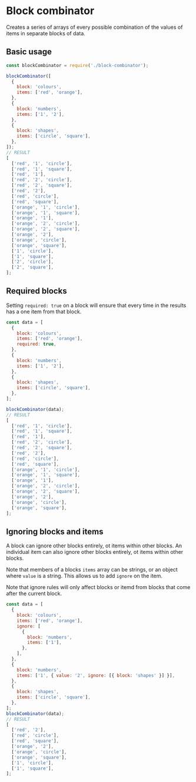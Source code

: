 # Block combinator

Creates a series of arrays of every possible combination of the values of items in separate blocks of data.

## Basic usage

```javascript
const blockCombinator = require('./block-combinator');

blockCombinator([
  {
    block: 'colours',
    items: ['red', 'orange'],
  },
  {
    block: 'numbers',
    items: ['1', '2'],
  },
  {
    block: 'shapes',
    items: ['circle', 'square'],
  },
]);
// RESULT
[
  ['red', '1', 'circle'],
  ['red', '1', 'square'],
  ['red', '1'],
  ['red', '2', 'circle'],
  ['red', '2', 'square'],
  ['red', '2'],
  ['red', 'circle'],
  ['red', 'square'],
  ['orange', '1', 'circle'],
  ['orange', '1', 'square'],
  ['orange', '1'],
  ['orange', '2', 'circle'],
  ['orange', '2', 'square'],
  ['orange', '2'],
  ['orange', 'circle'],
  ['orange', 'square'],
  ['1', 'circle'],
  ['1', 'square'],
  ['2', 'circle'],
  ['2', 'square'],
];
```

## Required blocks

Setting `required: true` on a block will ensure that every time in the results has a one item from that block.

```javascript
const data = [
  {
    block: 'colours',
    items: ['red', 'orange'],
    required: true,
  },
  {
    block: 'numbers',
    items: ['1', '2'],
  },
  {
    block: 'shapes',
    items: ['circle', 'square'],
  },
];

blockCombinator(data);
// RESULT
[
  ['red', '1', 'circle'],
  ['red', '1', 'square'],
  ['red', '1'],
  ['red', '2', 'circle'],
  ['red', '2', 'square'],
  ['red', '2'],
  ['red', 'circle'],
  ['red', 'square'],
  ['orange', '1', 'circle'],
  ['orange', '1', 'square'],
  ['orange', '1'],
  ['orange', '2', 'circle'],
  ['orange', '2', 'square'],
  ['orange', '2'],
  ['orange', 'circle'],
  ['orange', 'square'],
];
```

## Ignoring blocks and items

A block can ignore other blocks entirely, ot items within other blocks.
An individual item can also ignore other blocks entirely, ot items within other blocks.

Note that members of a blocks `items` array can be strings, or an object where `value` is a string. This allows us to add `ignore` on the item.

Note that ignore rules will only affect blocks or itemd from blocks that come after the current block.

```javascript
const data = [
  {
    block: 'colours',
    items: ['red', 'orange'],
    ignore: [
      {
        block: 'numbers',
        items: ['1'],
      },
    ],
  },
  {
    block: 'numbers',
    items: ['1', { value: '2', ignore: [{ block: 'shapes' }] }],
  },
  {
    block: 'shapes',
    items: ['circle', 'square'],
  },
];
blockCombinator(data);
// RESULT
[
  ['red', '2'],
  ['red', 'circle'],
  ['red', 'square'],
  ['orange', '2'],
  ['orange', 'circle'],
  ['orange', 'square'],
  ['1', 'circle'],
  ['1', 'square'],
];
```
